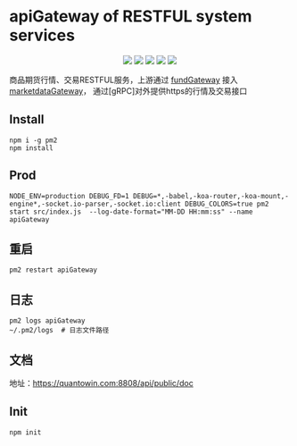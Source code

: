# apiGateway of RESTFUL system services

<p align="center">
    <img src ="https://img.shields.io/badge/version-3.0.0-blueviolet.svg"/>
    <img src ="https://img.shields.io/badge/platform-windows|linux|macos-yellow.svg"/>
    <img src ="https://img.shields.io/badge/nodejs-6.0+-blue.svg" />
    <img src ="https://img.shields.io/github/workflow/status/vnpy/vnpy/Python%20application/master"/>
    <img src ="https://img.shields.io/github/license/vnpy/vnpy.svg?color=orange"/>
</p>

商品期货行情、交易RESTFUL服务，上游通过 [fundGateway](https://github.com/ismatrix/fundGateway) 接入 [marketdataGateway](https://github.com/ismatrix/marketDataGateway)， 通过[gRPC]对外提供https的行情及交易接口

## Install
```
npm i -g pm2
npm install
```

## Prod
```
NODE_ENV=production DEBUG_FD=1 DEBUG=*,-babel,-koa-router,-koa-mount,-engine*,-socket.io-parser,-socket.io:client DEBUG_COLORS=true pm2 start src/index.js  --log-date-format="MM-DD HH:mm:ss" --name apiGateway
```

## 重启
```
pm2 restart apiGateway
```

## 日志
```
pm2 logs apiGateway
~/.pm2/logs  # 日志文件路径
```

## 文档
地址：https://quantowin.com:8808/api/public/doc

## Init
```
npm init
```
